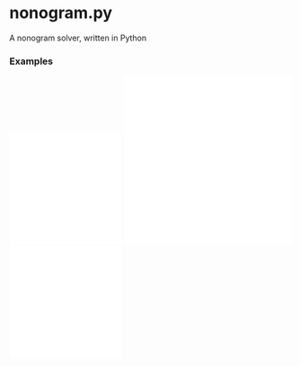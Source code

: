 # nonogram.py
A nonogram solver, written in Python



### Examples
![Example 1](/examples/anim_1.gif?raw=true)
![Example 2](/examples/anim_2.gif?raw=true)
![Example 3](/examples/anim_3.gif?raw=true)
